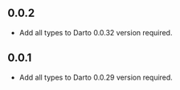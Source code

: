 ## 0.0.2

- Add all types to Darto 0.0.32 version required.

## 0.0.1

- Add all types to Darto 0.0.29 version required.
